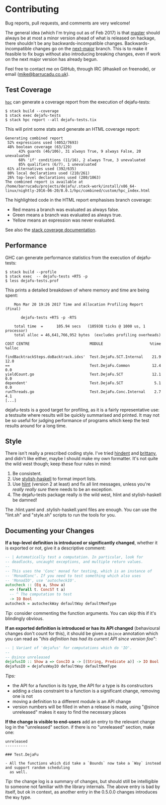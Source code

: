 Contributing
============

Bug reports, pull requests, and comments are very welcome!

The general idea (which I'm trying out as of Feb 2017) is
that [master][] should always be at most a minor version ahead of what
is released on hackage, there shouldn't be any backwards-incompatible
changes. Backwards-incompatible changes go on the [next-major][]
branch. This is to make it feasible to fix bugs without also
introducing breaking changes, even if work on the next major version
has already begun.

Feel free to contact me on GitHub, through IRC (#haskell on freenode),
or email (mike@barrucadu.co.uk).

[master]:     https://github.com/barrucadu/dejafu/tree/master
[next-major]: https://github.com/barrucadu/dejafu/tree/next-major


Test Coverage
-------------

[`hpc`][hpc] can generate a coverage report from the execution of
dejafu-tests:

```
$ stack build --coverage
$ stack exec dejafu-tests
$ stack hpc report --all dejafu-tests.tix
```

This will print some stats and generate an HTML coverage report:

```
Generating combined report
 52% expressions used (4052/7693)
 48% boolean coverage (63/129)
      43% guards (46/106), 31 always True, 9 always False, 20 unevaluated
      68% 'if' conditions (11/16), 2 always True, 3 unevaluated
      85% qualifiers (6/7), 1 unevaluated
 61% alternatives used (392/635)
 80% local declarations used (210/261)
 26% top-level declarations used (280/1063)
The combined report is available at /home/barrucadu/projects/dejafu/.stack-work/install/x86_64-linux/nightly-2016-06-20/8.0.1/hpc/combined/custom/hpc_index.html
```

The highlighted code in the HTML report emphasises branch coverage:

- Red means a branch was evaluated as always false.
- Green means a branch was evaluated as always true.
- Yellow means an expression was never evaluated.

See also the [stack coverage documentation][hpc-stack].

[hpc]:       https://wiki.haskell.org/Haskell_program_coverage
[hpc-stack]: https://docs.haskellstack.org/en/latest/coverage/


Performance
-----------

GHC can generate performance statistics from the execution of
dejafu-tests:

```
$ stack build --profile
$ stack exec  -- dejafu-tests +RTS -p
$ less dejafu-tests.prof
```

This prints a detailed breakdown of where memory and time are being
spent:

```
    Mon Mar 20 19:26 2017 Time and Allocation Profiling Report  (Final)

       dejafu-tests +RTS -p -RTS

    total time  =      105.94 secs   (105938 ticks @ 1000 us, 1 processor)
    total alloc = 46,641,766,952 bytes  (excludes profiling overheads)

COST CENTRE                           MODULE                     %time %alloc

findBacktrackSteps.doBacktrack.idxs'  Test.DejaFu.SCT.Internal    21.9   12.0
==                                    Test.DejaFu.Common          12.4    0.0
yieldCount.go                         Test.DejaFu.SCT             12.1    0.0
dependent'                            Test.DejaFu.SCT              5.1    0.0
runThreads.go                         Test.DejaFu.Conc.Internal    2.7    4.1
[...]
```

dejafu-tests is a good target for profiling, as it is a fairly
representative use: a testsuite where results will be quickly
summarised and printed. It may not be so useful for judging
performance of programs which keep the test results around for a long
time.


Style
-----

There isn't really a prescribed coding style. I've tried [hindent][]
and [brittany][], and didn't like either, maybe I should make my own
formatter. It's not quite the wild west though; keep these four rules
in mind:

1. Be consistent.
2. Use [stylish-haskell][] to format import lists.
3. Use [hlint][] (version 2 at least) and fix all lint messages,
   unless you're *really really sure* there needs to be an exception.
4. The dejafu-tests package really *is* the wild west, hlint and
   stylish-haskell be damned!

The .hlint.yaml and .stylish-haskell.yaml files are enough. You can
use the "lint.sh" and "style.sh" scripts to run the tools for you.

[hindent]:         https://github.com/commercialhaskell/hindent
[brittany]:        https://github.com/lspitzner/brittany
[stylish-haskell]: https://github.com/jaspervdj/stylish-haskell
[hlint]:           https://github.com/ndmitchell/hlint


Documenting your Changes
------------------------

**If a top-level definition is introduced or significantly changed**,
whether it is exported or not, give it a descriptive comment:

```haskell
-- | Automatically test a computation. In particular, look for
-- deadlocks, uncaught exceptions, and multiple return values.
--
-- This uses the 'Conc' monad for testing, which is an instance of
-- 'MonadConc'. If you need to test something which also uses
-- 'MonadIO', use 'autocheckIO'.
autocheck :: (Eq a, Show a)
  => (forall t. ConcST t a)
  -- ^ The computation to test
  -> IO Bool
autocheck = autocheckWay defaultWay defaultMemType
```

*Tip:* consider commenting the function arguments. You can skip this
if it's blindingly obvious.

**If an exported definition is introduced or has its API changed**
(behavioural changes don't count for this), it should be given a
`@since` annotation which you can read as "*this definition has had
its current API since version foo*":

```haskell
-- | Variant of 'dejafus' for computations which do 'IO'.
--
-- @since unreleased
dejafusIO :: Show a => ConcIO a -> [(String, Predicate a)] -> IO Bool
dejafusIO = dejafusWayIO defaultWay defaultMemType
```

*Tips:*

- the API for a function is its type, the API for a type is its
  constructors
- adding a class constraint to a function is a significant change,
  removing one is not
- moving a definition to a different module is an API change
- version numbers will be filled in when a release is made, using
  "@since unreleased" makes it easy to find the necessary places

**If the change is visible to end-users** add an entry to the relevant
change log in the "unreleased" section. if there is no "unreleased"
section, make one:

```
unreleased
----------

### Test.DejaFu

- All the functions which did take a `Bounds` now take a `Way` instead and support random scheduling
  as well.
```

*Tip:* the change log is a summary of changes, but should still be
intelligible to someone not familiar with the library internals. The
above entry is bad by itself, but ok in context, as another entry in
the 0.5.0.0 changes introduces the `Way` type.
